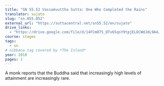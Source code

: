```yaml
---
title: "SN 55.52 Vassaṁvuttha Sutta: One Who Completed the Rains"
translator: sujato
slug: "sn.055.052"
external_url: "https://suttacentral.net/sn55.52/en/sujato"
drive_links:
  - "https://drive.google.com/file/d/14FCmD7S_QTx6SqsY9tpjELOCWdJdL9A4/view?usp=drivesdk"
course: stages
tags:
  - sn
# nibbana tag covered by *The Island*
year: 2018
pages: 1
---
```


A monk reports that the Buddha said that increasingly high levels of attainment are increasingly rare.
